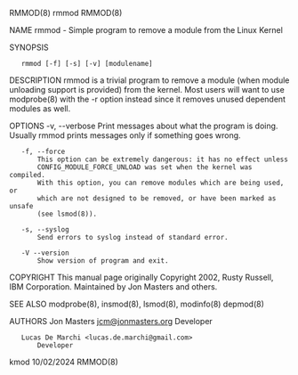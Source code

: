 RMMOD(8)                             rmmod                            RMMOD(8)

NAME
       rmmod - Simple program to remove a module from the Linux Kernel

SYNOPSIS

       rmmod [-f] [-s] [-v] [modulename]

DESCRIPTION
       rmmod is a trivial program to remove a module (when module unloading
       support is provided) from the kernel. Most users will want to use
       modprobe(8) with the -r option instead since it removes unused
       dependent modules as well.

OPTIONS
       -v, --verbose
           Print messages about what the program is doing. Usually rmmod
           prints messages only if something goes wrong.

       -f, --force
           This option can be extremely dangerous: it has no effect unless
           CONFIG_MODULE_FORCE_UNLOAD was set when the kernel was compiled.
           With this option, you can remove modules which are being used, or
           which are not designed to be removed, or have been marked as unsafe
           (see lsmod(8)).

       -s, --syslog
           Send errors to syslog instead of standard error.

       -V --version
           Show version of program and exit.

COPYRIGHT
       This manual page originally Copyright 2002, Rusty Russell, IBM
       Corporation. Maintained by Jon Masters and others.

SEE ALSO
       modprobe(8), insmod(8), lsmod(8), modinfo(8) depmod(8)

AUTHORS
       Jon Masters <jcm@jonmasters.org>
           Developer

       Lucas De Marchi <lucas.de.marchi@gmail.com>
           Developer

kmod                              10/02/2024                          RMMOD(8)
